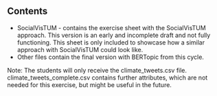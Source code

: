 ## Contents

* SocialVisTUM - contains the exercise sheet with the SocialVisTUM approach. This version is an early and incomplete draft and not fully functioning. This sheet is only included to showcase how a similar approach with SocialVisTUM could look like.
* Other files contain the final version with BERTopic from this cycle.

Note: The students will only receive the climate_tweets.csv file. climate_tweets_complete.csv contains further attributes, which are not needed for this exercise, but might be useful in the future.

